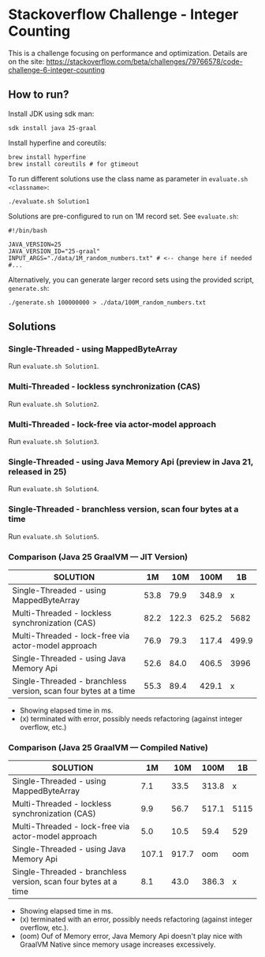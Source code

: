 # Stackoverflow Challenge - Integer Counting
This is a challenge focusing on performance and optimization. 
Details are on the site: https://stackoverflow.com/beta/challenges/79766578/code-challenge-6-integer-counting

## How to run?
Install JDK using sdk man:
```
sdk install java 25-graal
```
Install hyperfine and coreutils:
```
brew install hyperfine
brew install coreutils # for gtimeout
```
To run different solutions use the class name as parameter in `evaluate.sh <classname>`:
```
./evaluate.sh Solution1
```
Solutions are pre-configured to run on 1M record set. See `evaluate.sh`:
```shell
#!/bin/bash

JAVA_VERSION=25
JAVA_VERSION_ID="25-graal"
INPUT_ARGS="./data/1M_random_numbers.txt" # <-- change here if needed
#...
```
Alternatively, you can generate larger record sets using the provided script, `generate.sh`:
```shell
./generate.sh 100000000 > ./data/100M_random_numbers.txt
```
## Solutions

### Single-Threaded - using MappedByteArray
Run `evaluate.sh Solution1`.

### Multi-Threaded - lockless synchronization (CAS) 
Run `evaluate.sh Solution2`.

### Multi-Threaded - lock-free via actor-model approach
Run `evaluate.sh Solution3`.

### Single-Threaded - using Java Memory Api (preview in Java 21, released in 25)
Run `evaluate.sh Solution4`.

### Single-Threaded - branchless version, scan four bytes at a time
Run `evaluate.sh Solution5`.

### Comparison (Java 25 GraalVM — JIT Version)
| SOLUTION                                                        | 1M   | 10M   | 100M  | 1B    |
|-----------------------------------------------------------------|------|-------|-------|-------|
| Single-Threaded - using MappedByteArray                         | 53.8 | 79.9  | 348.9 | x     |
| Multi-Threaded - lockless synchronization (CAS)                 | 82.2 | 122.3 | 625.2 | 5682  |
| Multi-Threaded - lock-free via actor-model approach             | 76.9 | 79.3  | 117.4 | 499.9 |
| Single-Threaded - using Java Memory Api                         | 52.6 | 84.0  | 406.5 | 3996  |
| Single-Threaded - branchless version, scan four bytes at a time | 55.3 | 89.4  | 429.1 | x     |

* Showing elapsed time in ms. 
* (x) terminated with error, possibly needs refactoring (against integer overflow, etc.)

### Comparison (Java 25 GraalVM — Compiled Native)
| SOLUTION                                                        | 1M    | 10M   | 100M  | 1B   |
|-----------------------------------------------------------------|-------|-------|-------|------|
| Single-Threaded - using MappedByteArray                         | 7.1   | 33.5  | 313.8 | x    |
| Multi-Threaded - lockless synchronization (CAS)                 | 9.9   | 56.7  | 517.1 | 5115 |
| Multi-Threaded - lock-free via actor-model approach             | 5.0   | 10.5  | 59.4  | 529  |
| Single-Threaded - using Java Memory Api                         | 107.1 | 917.7 | oom   | oom  |
| Single-Threaded - branchless version, scan four bytes at a time | 8.1   | 43.0  | 386.3 | x    |

* Showing elapsed time in ms.
* (x) terminated with an error, possibly needs refactoring (against integer overflow, etc.).
* (oom) Ouf of Memory error, Java Memory Api doesn't play nice with GraalVM Native since memory usage increases excessively.
